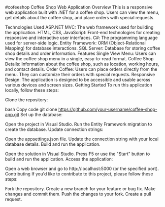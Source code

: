 #cofeeshop
Coffee Shop Web Application
Overview
This is a responsive web application built with .NET for a coffee shop. Users can view the menu, get details about the coffee shop, and place orders with special requests.

Technologies Used
ASP.NET MVC: The web framework used for building the application.
HTML, CSS, JavaScript: Front-end technologies for creating responsive and interactive user interfaces.
C#: The programming language used for server-side logic.
Entity Framework: ORM (Object-Relational Mapping) for database interactions.
SQL Server: Database for storing coffee shop details and order information.
Features
Single View Menu: Users can view the coffee shop menu in a single, easy-to-read format.
Coffee Shop Details: Information about the coffee shop, such as location, working hours, and contact details.
Order Coffee: Users can place orders directly from the menu. They can customize their orders with special requests.
Responsive Design: The application is designed to be accessible and usable across various devices and screen sizes.
Getting Started
To run this application locally, follow these steps:

Clone the repository:

bash
Copy code
git clone https://github.com/your-username/coffee-shop-app.git
Set up the database:

Open the project in Visual Studio.
Run the Entity Framework migration to create the database.
Update connection strings:

Open the appsettings.json file.
Update the connection string with your local database details.
Build and run the application.

Open the solution in Visual Studio.
Press F5 or use the "Start" button to build and run the application.
Access the application:

Open a web browser and go to http://localhost:5000 (or the specified port).
Contributing
If you'd like to contribute to this project, please follow these steps:

Fork the repository.
Create a new branch for your feature or bug fix.
Make changes and commit them.
Push the changes to your fork.
Create a pull request.
